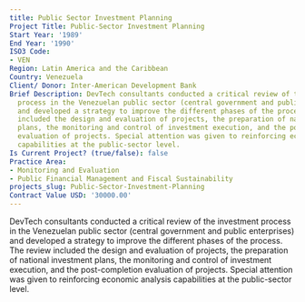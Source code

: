 ```yaml
---
title: Public Sector Investment Planning
Project Title: Public-Sector Investment Planning
Start Year: '1989'
End Year: '1990'
ISO3 Code:
- VEN
Region: Latin America and the Caribbean
Country: Venezuela
Client/ Donor: Inter-American Development Bank
Brief Description: DevTech consultants conducted a critical review of the investment
  process in the Venezuelan public sector (central government and public enterprises)
  and developed a strategy to improve the different phases of the process. The review
  included the design and evaluation of projects, the preparation of national investment
  plans, the monitoring and control of investment execution, and the post-completion
  evaluation of projects. Special attention was given to reinforcing economic analysis
  capabilities at the public-sector level.
Is Current Project? (true/false): false
Practice Area:
- Monitoring and Evaluation
- Public Financial Management and Fiscal Sustainability
projects_slug: Public-Sector-Investment-Planning
Contract Value USD: '30000.00'
---
```


DevTech consultants conducted a critical review of the investment process in the Venezuelan public sector (central government and public enterprises) and developed a strategy to improve the different phases of the process. The review included the design and evaluation of projects, the preparation of national investment plans, the monitoring and control of investment execution, and the post-completion evaluation of projects. Special attention was given to reinforcing economic analysis capabilities at the public-sector level.